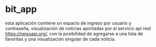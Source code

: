 # bit_app

 esta aplicación contiene un espacio de ingreso por usuario y   
contraseña, visualización de noticias aportadas por el servicio api rest    
https://newsapi.org/, con la posibilidad de agregarse a una lista de        
favoritas y una visualización singular de cada noticia.



